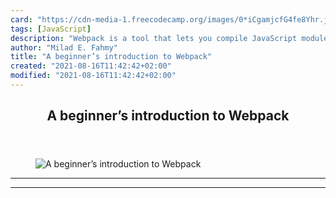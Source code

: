 ```yaml
---
card: "https://cdn-media-1.freecodecamp.org/images/0*iCgamjcfG4fe8Yhr.jpg"
tags: [JavaScript]
description: "Webpack is a tool that lets you compile JavaScript modules. I"
author: "Milad E. Fahmy"
title: "A beginner’s introduction to Webpack"
created: "2021-08-16T11:42:42+02:00"
modified: "2021-08-16T11:42:42+02:00"
---
```

<div class="site-wrapper">
<main id="site-main" class="site-main outer">
<div class="inner">
<article class="post-full post tag-javascript tag-webpack tag-programming tag-technology tag-productivity ">
<header class="post-full-header">
<h1 class="post-full-title">A beginner’s introduction to Webpack</h1>
</header>
<figure class="post-full-image">
<picture>
<source media="(max-width: 700px)" sizes="1px" srcset="data:image/gif;base64,R0lGODlhAQABAIAAAAAAAP///yH5BAEAAAAALAAAAAABAAEAAAIBRAA7 1w">
<source media="(min-width: 701px)" sizes="(max-width: 800px) 400px,
(max-width: 1170px) 700px,
1400px" srcset="https://cdn-media-1.freecodecamp.org/images/0*iCgamjcfG4fe8Yhr.jpg 300w,
https://cdn-media-1.freecodecamp.org/images/0*iCgamjcfG4fe8Yhr.jpg 600w,
https://cdn-media-1.freecodecamp.org/images/0*iCgamjcfG4fe8Yhr.jpg 1000w,
https://cdn-media-1.freecodecamp.org/images/0*iCgamjcfG4fe8Yhr.jpg 2000w">
<img onerror="this.style.display='none'" src="https://cdn-media-1.freecodecamp.org/images/0*iCgamjcfG4fe8Yhr.jpg" alt="A beginner’s introduction to Webpack">
</picture>
</figure>
<section class="post-full-content">
<div class="post-content">
</div>
<hr>
<hr>
</section>
</article>
</div>
</main>
</div>
<!-- Google Tag Manager (noscript) -->
<!-- End Google Tag Manager (noscript) -->
